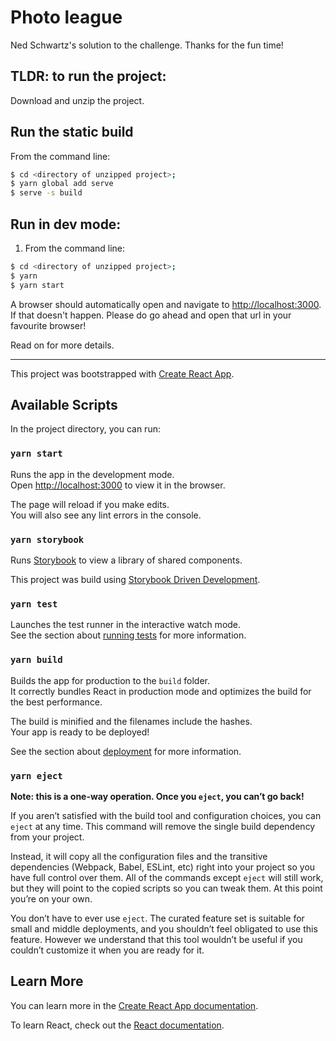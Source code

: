# Photo league

Ned Schwartz's solution to the challenge. Thanks for the fun time!

## TLDR: to run the project:

Download and unzip the project. 

## Run the static build

From the command line: 

```sh
$ cd <directory of unzipped project>;
$ yarn global add serve
$ serve -s build
```

## Run in dev mode:

1. From the command line: 

```sh
$ cd <directory of unzipped project>;
$ yarn
$ yarn start
```

A browser should automatically open and navigate to [http://localhost:3000](http://localhost:3000). If that doesn't happen. Please do go ahead and open that url in your favourite browser!

Read on for more details.

---

This project was bootstrapped with [Create React App](https://github.com/facebook/create-react-app).

## Available Scripts

In the project directory, you can run:

### `yarn start`

Runs the app in the development mode.<br>
Open [http://localhost:3000](http://localhost:3000) to view it in the browser.

The page will reload if you make edits.<br>
You will also see any lint errors in the console.

### `yarn storybook`

Runs [Storybook](https://storybook.js.org) to view a library of shared components.

This project was build using [Storybook Driven Development](https://medium.com/nulogy/storybook-driven-development-a3c517276c07).

### `yarn test`

Launches the test runner in the interactive watch mode.<br>
See the section about [running tests](https://facebook.github.io/create-react-app/docs/running-tests) for more information.

### `yarn build`

Builds the app for production to the `build` folder.<br>
It correctly bundles React in production mode and optimizes the build for the best performance.

The build is minified and the filenames include the hashes.<br>
Your app is ready to be deployed!

See the section about [deployment](https://facebook.github.io/create-react-app/docs/deployment) for more information.

### `yarn eject`

**Note: this is a one-way operation. Once you `eject`, you can’t go back!**

If you aren’t satisfied with the build tool and configuration choices, you can `eject` at any time. This command will remove the single build dependency from your project.

Instead, it will copy all the configuration files and the transitive dependencies (Webpack, Babel, ESLint, etc) right into your project so you have full control over them. All of the commands except `eject` will still work, but they will point to the copied scripts so you can tweak them. At this point you’re on your own.

You don’t have to ever use `eject`. The curated feature set is suitable for small and middle deployments, and you shouldn’t feel obligated to use this feature. However we understand that this tool wouldn’t be useful if you couldn’t customize it when you are ready for it.

## Learn More

You can learn more in the [Create React App documentation](https://facebook.github.io/create-react-app/docs/getting-started).

To learn React, check out the [React documentation](https://reactjs.org/).
